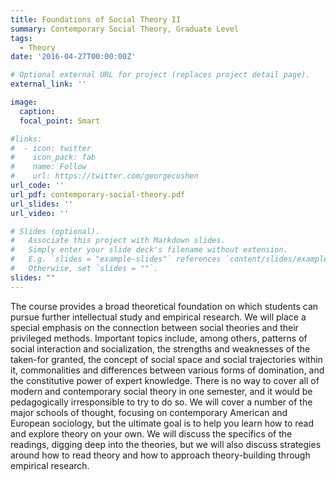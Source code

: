 ```yaml
---
title: Foundations of Social Theory II
summary: Contemporary Social Theory, Graduate Level
tags:
  - Theory
date: '2016-04-27T00:00:00Z'

# Optional external URL for project (replaces project detail page).
external_link: ''

image:
  caption: 
  focal_point: Smart

#links:
#  - icon: twitter
#    icon_pack: fab
#    name: Follow
#    url: https://twitter.com/georgecushen
url_code: ''
url_pdf: contemporary-social-theory.pdf
url_slides: ''
url_video: ''

# Slides (optional).
#   Associate this project with Markdown slides.
#   Simply enter your slide deck's filename without extension.
#   E.g. `slides = "example-slides"` references `content/slides/example-slides.md`.
#   Otherwise, set `slides = ""`.
slides: ""
---
```


The course provides a broad theoretical foundation on which students can pursue further intellectual study and empirical research. We will place a special emphasis on the connection between social theories and their privileged methods. Important topics include, among others, patterns of social interaction and socialization, the strengths and weaknesses of the taken-for granted, the concept of social space and social trajectories within it, commonalities and differences between various forms of domination, and the constitutive power of expert knowledge. There is no way to cover all of modern and contemporary social theory in one semester, and it would be pedagogically irresponsible to try to do so. We will cover a number of the major schools of thought, focusing on contemporary American and European sociology, but the ultimate goal is to help you learn how to read and explore theory on your own. We will discuss the specifics of the readings, digging deep into the theories, but we will also discuss strategies around how to read theory and how to approach theory-building through empirical research.
